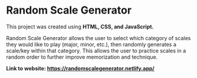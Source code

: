 # Random Scale Generator 

This project was created using **HTML, CSS, and JavaScript.** 

Random Scale Generator allows the user to select which category of scales they would like to play (major, minor, etc.), then randomly generates a scale/key within that category. This allows the user to practice scales in a random order to further improve memorization and technique. 

**Link to website: https://randomscalegenerator.netlify.app/**

